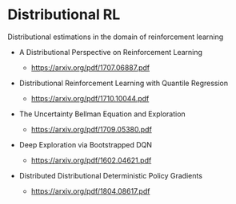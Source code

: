 # Distributional RL

Distributional estimations in the domain of reinforcement learning

* A Distributional Perspective on Reinforcement Learning
  * https://arxiv.org/pdf/1707.06887.pdf

* Distributional Reinforcement Learning with Quantile Regression
  * https://arxiv.org/pdf/1710.10044.pdf

* The Uncertainty Bellman Equation and Exploration
  * https://arxiv.org/pdf/1709.05380.pdf

* Deep Exploration via Bootstrapped DQN
  * https://arxiv.org/pdf/1602.04621.pdf

* Distributed Distributional Deterministic Policy Gradients
  * https://arxiv.org/pdf/1804.08617.pdf
